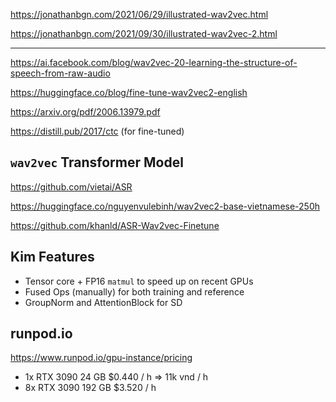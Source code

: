 https://jonathanbgn.com/2021/06/29/illustrated-wav2vec.html

https://jonathanbgn.com/2021/09/30/illustrated-wav2vec-2.html

- - -

https://ai.facebook.com/blog/wav2vec-20-learning-the-structure-of-speech-from-raw-audio

https://huggingface.co/blog/fine-tune-wav2vec2-english

https://arxiv.org/pdf/2006.13979.pdf

https://distill.pub/2017/ctc (for fine-tuned)


## `wav2vec` Transformer Model

https://github.com/vietai/ASR

https://huggingface.co/nguyenvulebinh/wav2vec2-base-vietnamese-250h

https://github.com/khanld/ASR-Wav2vec-Finetune


## Kim Features

* Tensor core + FP16 `matmul` to speed up on recent GPUs
* Fused Ops (manually) for both training and reference
* GroupNorm and AttentionBlock for SD

## runpod.io
https://www.runpod.io/gpu-instance/pricing

- 1x RTX 3090	 24 GB 		$0.440 / h => 11k vnd / h
- 8x RTX 3090	192 GB 		$3.520 / h
